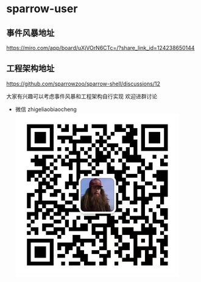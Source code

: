 # sparrow-user
## 事件风暴地址
https://miro.com/app/board/uXjVOrN6CTc=/?share_link_id=124238650144

## 工程架构地址
https://github.com/sparrowzoo/sparrow-shell/discussions/12

大家有兴趣可以考虑事件风暴和工程架构自行实现
欢迎进群讨论
+ 微信
zhigeliaobiaocheng
  ![微信](wechat.png)


